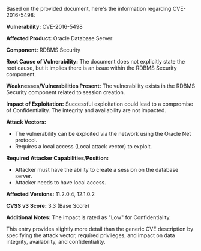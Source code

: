 Based on the provided document, here's the information regarding CVE-2016-5498:

**Vulnerability:** CVE-2016-5498

**Affected Product:** Oracle Database Server

**Component:** RDBMS Security

**Root Cause of Vulnerability:**  The document does not explicitly state the root cause, but it implies there is an issue within the RDBMS Security component.

**Weaknesses/Vulnerabilities Present:**  The vulnerability exists in the RDBMS Security component related to session creation.

**Impact of Exploitation:** Successful exploitation could lead to a compromise of Confidentiality. The integrity and availability are not impacted.

**Attack Vectors:**
   - The vulnerability can be exploited via the network using the Oracle Net protocol.
   - Requires a local access (Local attack vector) to exploit.

**Required Attacker Capabilities/Position:**
   - Attacker must have the ability to create a session on the database server.
   - Attacker needs to have local access.

**Affected Versions:** 11.2.0.4, 12.1.0.2

**CVSS v3 Score:** 3.3 (Base Score)

**Additional Notes:** The impact is rated as "Low" for Confidentiality.

This entry provides slightly more detail than the generic CVE description by specifying the attack vector, required privileges, and impact on data integrity, availability, and confidentiality.